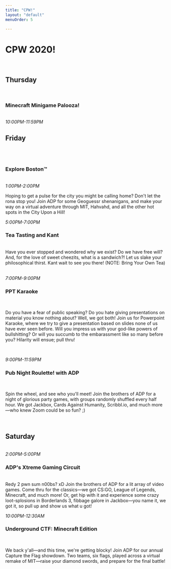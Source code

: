 ```yaml
---
title: "CPW!"
layout: "default"
menuOrder: 5

---
```

<div class="content container">

<h1>CPW 2020! </h1>
<br />

<h2> Thursday </h2> <br />
<h3>Minecraft Minigame Palooza! </h3><br>
<i>10:00PM-11:59PM</i>
<Welcome to MIT! Join the brothers of Alpha Delta Phi for a wild night of MC minigames and other s i c k activities.

<br/>

<h2> Friday </h2> <br />
<br> <h3>Explore Boston™</h3> <br><i> 1:00PM-2:00PM </i>

Hoping to get a pulse for the city you might be calling home? Don't let the rona stop you! Join ADP for some Geoguessr shenanigans, and make your way on a virtual adventure through MIT, Hahvahd, and all the other hot spots in the City Upon a Hill!

<i> 5:00PM-7:00PM </i>
<br> <h3>Tea Tasting and Kant</h3> <br>
Have you ever stopped and wondered why we exist? Do we have free will? And, for the love of sweet cheezits, what is a sandwich?! Let us slake your philosophical thirst. Kant wait to see you there! (NOTE: Bring Your Own Tea)

<br/>
<i> 7:00PM-9:00PM </i>
<br> <h3>PPT Karaoke </h3><br>

Do you have a fear of public speaking? Do you hate giving presentations on material you know nothing about? Well, we got both! Join us for Powerpoint Karaoke, where we try to give a presentation based on slides none of us have ever seen before. Will you impress us with your god-like powers of bullshitting? Or will you succumb to the embarassment like so many before you? Hilarity will ensue; pull thru!

<br/>

<i> 9:00PM-11:59PM</i>
<br><h3>Pub Night Roulette! with ADP </h3><br>

Spin the wheel, and see who you'll meet! Join the brothers of ADP for a night of glorious party games, with groups randomly shuffled every half hour. We got Jackbox, Cards Against Humanity, Scribbl.io, and much more—who knew Zoom could be so fun? ;)

<br />

<h2> Saturday </h2><br />
<i> 2:00PM-5:00PM </i>
<br><h3>ADP's
 Xtreme Gaming Circuit</h3> <br>
Redy
 2 pwn sum n00bs? xD Join the brothers of ADP for a lit array of video games. Come thru for the classics—we got CS:GO, League of Legends, Minecraft, and much more! Or, get hip with it and experience some crazy loot-splosions in Borderlands 3, fibbage galore
 in Jackbox—you name it, we got it, so pull up and show us what u got!

<br />

<i> 10:00PM-12:30AM </i>
<br> <h3>
Underground
 CTF: Minecraft Edition</h3> <br>


We
 back y'all—and this time, we're getting blocky! Join ADP for our annual Capture the Flag showdown. Two teams, six flags, played across a virtual remake of MIT—raise your diamond swords, and prepare for the final battle!
<br />
<br />


